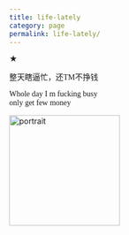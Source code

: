 ```yaml
---
title: life-lately
category: page
permalink: life-lately/
---
```

★<br>
<p style="font-family: Georgia, 'Times New Roman', serif;">
  整天瞎逼忙，还TM不挣钱</p>
  <p style="font-family: Georgia, 'Times New Roman', serif;">
  Whole day I m fucking busy<br>only get few money</p>

<img src="https://www.yuriumemoto.com/pics/i can't.jpg" alt="portrait" width="200">  
